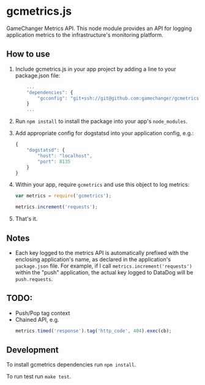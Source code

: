 # gcmetrics.js

GameChanger Metrics API. This node module provides an API for logging application metrics to the infrastructure's monitoring platform. 

## How to use
1. Include gcmetrics.js in your app project by adding a line to your package.json file:

    ```javascript
        ...
        "dependencies": {
            "gcconfig": "git+ssh://git@github.com:gamechanger/gcmetrics.js.git"
        }
        ...
    ```

2. Run `npm install` to install the package into your app's `node_modules`.
3. Add appropriate config for dogstatsd into your application config, e.g.:

    ```javascript
    {
        "dogstatsd": {
            "host": "localhost",
            "port": 8135
        }
    }
    ```

4. Within your app, require `gcmetrics` and use this object to log metrics:

    ```javascript
    var metrics = require('gcmetrics');
    
    metrics.increment('requests');
    ```

5. That's it. 


## Notes

 - Each key logged to the metrics API is automatically prefixed with the enclosing application's name, as declared in the application's `package.json` file. For example, if I call `metrics.increment('requests')` within the "push" application, the actual key logged to DataDog will be `push.requests`.

## TODO:

 - Push/Pop tag context
 - Chained API, e.g.
    ```javascript
    metrics.timed('response').tag('http_code', 404).exec(cb);
    ```

## Development

To install gcmetrics dependencies run `npm install`. 

To run test run `make test`.